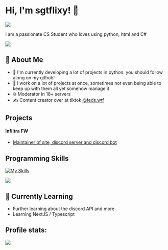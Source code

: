# Hi, I'm sgtflixy! 👋
![](https://ghvc.kabelkultur.se?username=sgtflixy)

I am a passionate CS Student who loves using python, html and C#


![](https://raw.githubusercontent.com/sgtflixy/git-stats/refs/heads/master/generated/overview.svg?token=GHSAT0AAAAAADCI5M65BPSLP3NAPVXZOZWE2BCKGBA#gh-dark-mode-only)

## 🚀 About Me

- 🔭 I'm currently developing a lot of projects in python. you should follow along on my github!
- 📝 I work on a lot of projects at once, sometimes not even being able to keep up with them all yet somehow manage it
- 🌐 Moderator in 18+ servers
- ✍️ Content creator over at tiktok [@feds.wtf](https://tiktok.com/@feds.wtf)

## Projects

#### Infiltra FW
- [Maintainer of site, discord server and discord bot](https://infiltra.xyz)

## Programming Skills
[![My Skills](https://skillicons.dev/icons?i=py,html,cs)](https://skillicons.dev)

![](https://raw.githubusercontent.com/sgtflixy/git-stats/refs/heads/master/generated/languages.svg?token=GHSAT0AAAAAADHHAMZU2ZI6HM3O6LQEGP322FPJCKA#gh-dark-mode-only)



## 🌱 Currently Learning

- Further learning about the discord API and more
- Learning NextJS / Typescript

## Profile stats:
![](https://raw.githubusercontent.com/sgtflixy/git-stats/refs/heads/master/generated/overview.svg?token=GHSAT0AAAAAADHHAMZUI4RJYJJ7BR56EQT22FPJBZA#gh-dark-mode-only)

